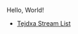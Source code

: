 <head> 
<link rel="icon" href="favicon.png">
</head>
<body>

Hello, World! <br>

<ul>
	<li> <a href="./Tejdxa Stream List">Tejdxa Stream List</a>  </li>
</ul> 

</body>

